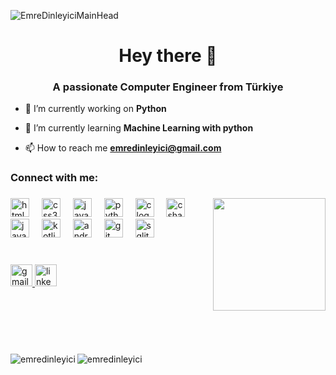 ![EmreDinleyiciMainHead](https://github.com/EmreDinleyici/EmreDinleyici/assets/97657494/865632d7-359a-47bc-9172-8e43e3e7ca68)

<h1 align="center">Hey there 👋</h1>

<h3 align="center">A passionate Computer Engineer from Türkiye</h3>

- 🔭 I’m currently working on **Python**

- 🌱 I’m currently learning **Machine Learning with python**

- 📫 How to reach me **emredinleyici@gmail.com**

<h3 align="left">Connect with me:</h3>

###

<img align="right" height="180em" src="https://media.giphy.com/media/l44Qqz6gO6JiVV3pu/giphy.gif"  />

###

<div align="left">
  <img src="https://cdn.jsdelivr.net/gh/devicons/devicon/icons/html5/html5-original.svg" height="30" alt="html5 logo"  />
  <img width="12" />
  <img src="https://cdn.jsdelivr.net/gh/devicons/devicon/icons/css3/css3-original.svg" height="30" alt="css3 logo"  />
  <img width="12" />
  <img src="https://cdn.jsdelivr.net/gh/devicons/devicon/icons/javascript/javascript-original.svg" height="30" alt="javascript logo"  />
  <img width="12" />
  <img src="https://cdn.jsdelivr.net/gh/devicons/devicon/icons/python/python-original.svg" height="30" alt="python logo"  />
  <img width="12" />
  <img src="https://cdn.jsdelivr.net/gh/devicons/devicon/icons/c/c-original.svg" height="30" alt="c logo"  />
  <img width="12" />
  <img src="https://cdn.jsdelivr.net/gh/devicons/devicon/icons/csharp/csharp-original.svg" height="30" alt="csharp logo"  />
  <img width="12" />
  <img src="https://cdn.jsdelivr.net/gh/devicons/devicon/icons/java/java-original.svg" height="30" alt="java logo"  />
  <img width="12" />
  <img src="https://cdn.jsdelivr.net/gh/devicons/devicon/icons/kotlin/kotlin-original.svg" height="30" alt="kotlin logo"  />
  <img width="12" />
  <img src="https://cdn.jsdelivr.net/gh/devicons/devicon/icons/android/android-original.svg" height="30" alt="android logo"  />
  <img width="12" />
  <img src="https://cdn.jsdelivr.net/gh/devicons/devicon/icons/git/git-original.svg" height="30" alt="git logo"  />
  <img width="12" />
  <img src="https://cdn.jsdelivr.net/gh/devicons/devicon/icons/sqlite/sqlite-original.svg" height="30" alt="sqlite logo"  />
</div>
<br>

###

<div align="left">
  <a href="mailto:emredinleyici@gmail.com">
    <img src="https://img.shields.io/static/v1?message=Gmail&logo=gmail&label=&color=D14836&logoColor=white&labelColor=&style=for-the-badge" height="35em" alt="gmail logo"  />
  </a>
  <a href="https://linkedin.com/in/emre-dinleyici-a25042277">
    <img src="https://img.shields.io/static/v1?message=LinkedIn&logo=linkedin&label=&color=0077B5&logoColor=white&labelColor=&style=for-the-badge" height="35em" alt="linkedin logo"  />
  </a>
</div>

<br><br><br><br>

###

<p>
  <img align="left" src="https://github-readme-stats.vercel.app/api?username=emredinleyici&show_icons=true&theme=radical" alt="emredinleyici"/>
  <img align="left" src="https://github-readme-stats.vercel.app/api/top-langs?username=emredinleyici&show_icons=true&locale=en&layout=compact&theme=radical" alt="emredinleyici"/>
</p>
